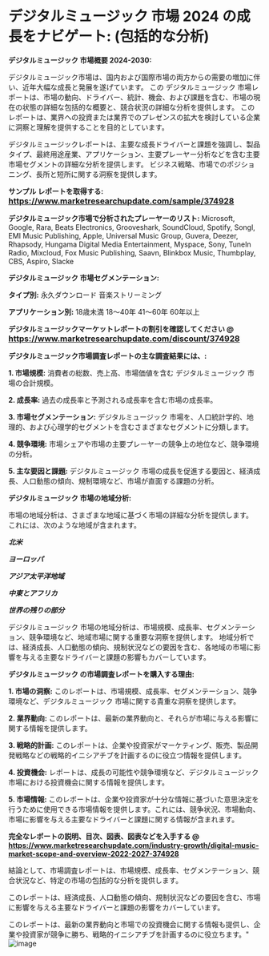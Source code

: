 # デジタルミュージック 市場 2024 の成長をナビゲート: (包括的な分析)

<strong>デジタルミュージック 市場概要 2024-2030:</strong>

デジタルミュージック市場は、国内および国際市場の両方からの需要の増加に伴い、近年大幅な成長と発展を遂げています。 この デジタルミュージック 市場レポートは、市場の動向、ドライバー、統計、機会、および課題を含む、市場の現在の状態の詳細な包括的な概要と、競合状況の詳細な分析を提供します。 このレポートは、業界への投資または業界でのプレゼンスの拡大を検討している企業に洞察と理解を提供することを目的としています。

デジタルミュージックレポートは、主要な成長ドライバーと課題を強調し、製品タイプ、最終用途産業、アプリケーション、主要プレーヤー分析などを含む主要市場セグメントの詳細な分析を提供します。 ビジネス戦略、市場でのポジショニング、長所と短所に関する洞察を提供します。



<strong>サンプル レポートを取得する: <a href=https://www.marketresearchupdate.com/sample/374928><font size=3 color=#0000ff>https://www.marketresearchupdate.com/sample/374928</font></a></strong>



<strong>デジタルミュージック市場で分析されたプレーヤーのリスト:</strong>
Microsoft, Google, Rara, Beats Electronics, Grooveshark, SoundCloud, Spotify, Songl, EMI Music Publishing, Apple, Universal Music Group, Guvera, Deezer, Rhapsody, Hungama Digital Media Entertainment, Myspace, Sony, TuneIn Radio, Mixcloud, Fox Music Publishing, Saavn, Blinkbox Music, Thumbplay, CBS, Aspiro, Slacke



<strong>デジタルミュージック 市場セグメンテーション:</strong>



<strong>タイプ別:</strong>
永久ダウンロード
音楽ストリーミング



<strong>アプリケーション別:</strong>
18歳未満
18〜40年
41〜60年
60年以上



<strong>デジタルミュージックマーケットレポートの割引を確認してください @ <a href=https://www.marketresearchupdate.com/discount/374928><font size=3 color=#0000ff>https://www.marketresearchupdate.com/discount/374928</font></a></strong>



<strong>デジタルミュージック市場調査レポートの主な調査結果には、:</strong>



<strong>1. 市場規模:</strong> 消費者の総数、売上高、市場価値を含む デジタルミュージック 市場の合計規模。



<strong>2. 成長率:</strong> 過去の成長率と予測される成長率を含む市場の成長率。



<strong>3. 市場セグメンテーション:</strong> デジタルミュージック 市場を、人口統計学的、地理的、および心理学的セグメントを含むさまざまなセグメントに分類します。



<strong>4. 競争環境:</strong> 市場シェアや市場の主要プレーヤーの競争上の地位など、競争環境の分析。



<strong>5. 主な要因と課題:</strong> デジタルミュージック 市場の成長を促進する要因と、経済成長、人口動態の傾向、規制環境など、市場が直面する課題の分析。



<strong>デジタルミュージック 市場の地域分析:</strong>

市場の地域分析は、さまざまな地域に基づく市場の詳細な分析を提供します。 これには、次のような地域が含まれます。

<em>

<strong>北米</strong></em>
<em>

<strong>ヨーロッパ</strong></em>
<em>

<strong>アジア太平洋地域</strong></em>
<em>

<strong>中東とアフリカ</strong></em>
<em>

<strong>世界の残りの部分</strong></em>

デジタルミュージック 市場の地域分析は、市場規模、成長率、セグメンテーション、競争環境など、地域市場に関する重要な洞察を提供します。 地域分析では、経済成長、人口動態の傾向、規制状況などの要因を含む、各地域の市場に影響を与える主要なドライバーと課題の影響もカバーしています。



<strong>デジタルミュージック の市場調査レポートを購入する理由:</strong>



<strong>1. 市場の洞察:</strong> このレポートは、市場規模、成長率、セグメンテーション、競争環境など、デジタルミュージック 市場に関する貴重な洞察を提供します。



<strong>2. 業界動向:</strong> このレポートは、最新の業界動向と、それらが市場に与える影響に関する情報を提供します。



<strong>3. 戦略的計画:</strong> このレポートは、企業や投資家がマーケティング、販売、製品開発戦略などの戦略的イニシアチブを計画するのに役立つ情報を提供します。



<strong>4. 投資機会:</strong> レポートは、成長の可能性や競争環境など、デジタルミュージック 市場における投資機会に関する情報を提供します。



<strong>5. 市場情報:</strong> このレポートは、企業や投資家が十分な情報に基づいた意思決定を行うために使用できる市場情報を提供します。これには、競争状況、市場動向、市場に影響を与える主要なドライバーと課題に関する情報が含まれます。



<strong><b>完全なレポートの説明、目次、図表、図表などを入手する @ <a href=https://www.marketresearchupdate.com/industry-growth/digital-music-market-scope-and-overview-2022-2027-374928>https://www.marketresearchupdate.com/industry-growth/digital-music-market-scope-and-overview-2022-2027-374928</a></b></strong>

結論として、市場調査レポートは、市場規模、成長率、セグメンテーション、競合状況など、特定の市場の包括的な分析を提供します。

このレポートは、経済成長、人口動態の傾向、規制状況などの要因を含む、市場に影響を与える主要なドライバーと課題の影響をカバーしています。

このレポートは、最新の業界動向と市場での投資機会に関する情報も提供し、企業や投資家が競争に勝ち、戦略的イニシアチブを計画するのに役立ちます。"
![image](https://github.com/renukap7961/renukap7961/assets/163852544/1edf94c5-4499-4bf0-b3c0-b7f83f462d39)
